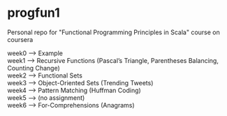 # progfun1
Personal repo for "Functional Programming Principles in Scala" course on coursera

week0 --> Example
<br/>week1 --> Recursive Functions (Pascal’s Triangle, Parentheses Balancing, Counting Change)
<br/>week2 --> Functional Sets
<br/>week3 --> Object-Oriented Sets (Trending Tweets)
<br/>week4 --> Pattern Matching (Huffman Coding)
<br/>week5 --> (no assignment)
<br/>week6 --> For-Comprehensions (Anagrams)
